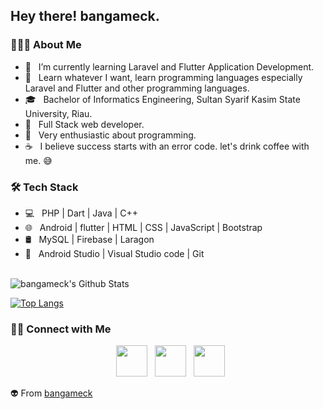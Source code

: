 <h2> Hey there! bangameck.</h2>

<h3> 👨🏻‍💻 About Me </h3>

- 🔭 &nbsp; I’m currently learning Laravel and Flutter Application Development.
- 🤔 &nbsp; Learn whatever I want, learn programming languages ​​especially Laravel and Flutter and other programming languages.
- 🎓 &nbsp; Bachelor of Informatics Engineering, Sultan Syarif Kasim State University, Riau.
- 💼 &nbsp; Full Stack web developer.
- 🌱 &nbsp; Very enthusiastic about programming.
- ☕ &nbsp; I believe success starts with an error code. let's drink coffee with me. 😅

<h3>🛠 Tech Stack</h3>

- 💻 &nbsp; PHP | Dart | Java | C++
- 🌐 &nbsp; Android | flutter | HTML | CSS | JavaScript | Bootstrap
- 🛢 &nbsp; MySQL | Firebase | Laragon
- 🔧 &nbsp; Android Studio | Visual Studio code | Git

<br>

<img align="center" src="https://github-readme-stats.vercel.app/api?username=bangameck&include_all_commits=true&count_private=true&show_icons=true&line_height=20&title_color=7A7ADB&icon_color=2234AE&text_color=D3D3D3&bg_color=0,000000,130F40" alt="bangameck's Github Stats">

</br>

[![Top Langs](https://github-readme-stats.vercel.app/api/top-langs/?username=bangameck&layout=compact&text_color=daf7dc&bg_color=151515)](https://github.com/bangameck)

<h3> 🤝🏻 Connect with Me </h3>

<p align="center">
&nbsp; <a href="https://twitter.com/bangameck" target="_blank" rel="noopener noreferrer"><img src="https://img.icons8.com/plasticine/100/000000/twitter.png" width="50" /></a>  
&nbsp; <a href="https://www.instagram.com/bangameck/" target="_blank" rel="noopener noreferrer"><img src="https://img.icons8.com/plasticine/100/000000/instagram-new.png" width="50" /></a>
&nbsp; <a href="mailto:rahmad.looker@gmail.com" target="_blank" rel="noopener noreferrer"><img src="https://img.icons8.com/plasticine/100/000000/gmail.png"  width="50" /></a>
</p>

👽 From [bangameck](https://github.com/bangameck)
